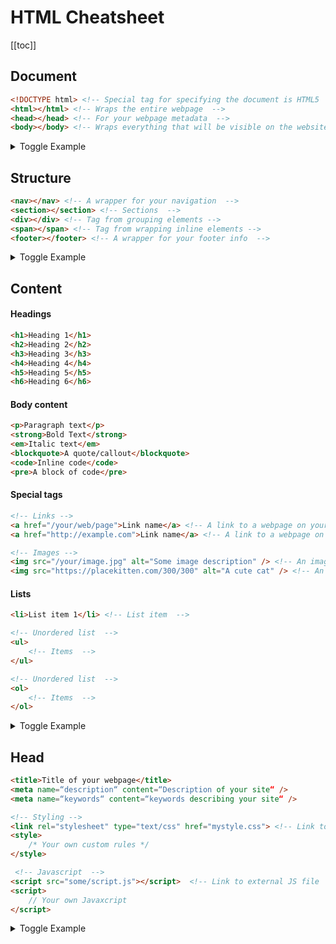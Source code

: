 # HTML Cheatsheet

[[toc]]

## Document

```html
<!DOCTYPE html> <!-- Special tag for specifying the document is HTML5  -->
<html></html> <!-- Wraps the entire webpage  -->
<head></head> <!-- For your webpage metadata  -->
<body></body> <!-- Wraps everything that will be visible on the website  -->
```

<details class="collapsable">
<summary>Toggle Example</summary>
<div>

```html
<!DOCTYPE html>
<html>
    <head>
        <!-- Meta content here -->
    </head>
    <body>
        <!-- Visible content here -->
    <body>
</html>
```

</div>
</details>


## Structure

```html
<nav></nav> <!-- A wrapper for your navigation  -->
<section></section> <!-- Sections  -->
<div></div> <!-- Tag from grouping elements -->
<span></span> <!-- Tag from wrapping inline elements -->
<footer></footer> <!-- A wrapper for your footer info  -->
```

<details class="collapsable">
<summary>Toggle Example</summary>
<div>

```html
<body>
    <nav></nav>
    <section>
        <div>Some content<div>
        <div>Some other content<div>
    </section>
    <section>
        <div>
            <span>More</span> <span>content</span>
        <div>
    </section>
    <footer>
        <div>Logo</div>
        <div>Links</div>
    </footer>
<body>
```

</div>
</details>

## Content

#### Headings

```html
<h1>Heading 1</h1>
<h2>Heading 2</h2>
<h3>Heading 3</h3>
<h4>Heading 4</h4>
<h5>Heading 5</h5>
<h6>Heading 6</h6>
```


#### Body content

```html
<p>Paragraph text</p>
<strong>Bold Text</strong>
<em>Italic text</em>
<blockquote>A quote/callout</blockquote>
<code>Inline code</code>
<pre>A block of code</pre>
```

#### Special tags

```html
<!-- Links -->
<a href="/your/web/page">Link name</a> <!-- A link to a webpage on your site  -->
<a href="http://example.com">Link name</a> <!-- A link to a webpage on the internet  -->

<!-- Images -->
<img src="/your/image.jpg" alt="Some image description" /> <!-- An image hosted on your website  -->
<img src="https://placekitten.com/300/300" alt="A cute cat" /> <!-- An from another website -->
```

#### Lists 

```html
<li>List item 1</li> <!-- List item  -->

<!-- Unordered list  -->
<ul>
    <!-- Items  -->
</ul> 

<!-- Unordered list  -->
<ol>
    <!-- Items  -->
</ol> 
```


<details class="collapsable">
<summary>Toggle Example</summary>
<div>

```html
<ul>
    <li>List item 1</li>
    <li>List item 2</li>
</ul>
<ol>
    <li>List item 1</li>
    <li>List item 2</li>
</ol>
```

</div>
</details>

## Head


```html
<title>Title of your webpage</title>
<meta name=“description“ content=“Description of your site“ />
<meta name=“keywords“ content=“keywords describing your site“ />

<!-- Styling -->
<link rel="stylesheet" type="text/css" href="mystyle.css"> <!-- Link to external CSS  -->
<style>
    /* Your own custom rules */
</style>

 <!-- Javascript  -->
<script src="some/script.js"></script>  <!-- Link to external JS file  -->
<script>
    // Your own Javaxcript
</script>
```


<details class="collapsable">
<summary>Toggle Example</summary>
<div>

```html
<head>
    <title>Title of your webpage</title>
    <meta name=“description“ content=“Description of your site“ />
    <meta name=“keywords“ content=“keywords describing your site“ />

    <!-- Use https://bulma.io to style your website -->
    <meta charset="utf-8">
    <meta name="viewport" content="width=device-width, initial-scale=1">
    <link rel="stylesheet" href="https://cdn.jsdelivr.net/npm/bulma@0.8.0/css/bulma.min.css">
    <script defer src="https://use.fontawesome.com/releases/v5.3.1/js/all.js"></script>
</head>
```

</div>
</details>